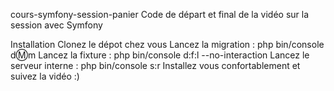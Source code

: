 cours-symfony-session-panier
Code de départ et final de la vidéo sur la session avec Symfony

Installation
Clonez le dépot chez vous
Lancez la migration : php bin/console d:m:m
Lancez la fixture : php bin/console d:f:l --no-interaction
Lancez le serveur interne : php bin/console s:r
Installez vous confortablement et suivez la vidéo :)